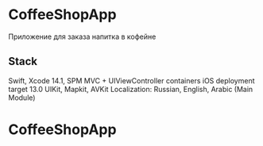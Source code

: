 # CoffeeShopApp

Приложение для заказа напитка в кофейне

## Stack

Swift, Xcode 14.1, SPM
MVC + UIViewController containers
iOS deployment target 13.0
UIKit, Mapkit, AVKit
Localization: Russian, English, Arabic (Main Module)
# CoffeeShopApp
